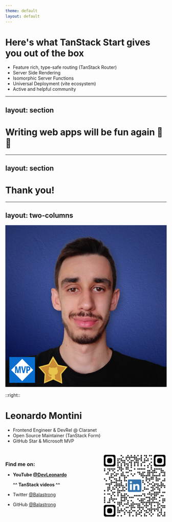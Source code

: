```yaml
---
theme: default
layout: default
---
```


# Here's what TanStack Start gives you out of the box

- Feature rich, type-safe routing (TanStack Router)
- Server Side Rendering
- Isomorphic Server Functions
- Universal Deployment (vite ecosystem)
- Active and helpful community

---
layout: section
---

# Writing web apps will be fun again 🎉🎉

---
layout: section
---

# Thank you!

---
layout: two-columns
---

![Propic](.demo/slides/img/propic.png)

::right::
# Leonardo Montini

- Frontend Engineer & DevRel @ Claranet
- Open Source Maintainer (TanStack Form)
- GitHub Star & Microsoft MVP

<br />

<div style="float: left">

<h3 style="margin-bottom: 10px">Find me on:</h3>

- **YouTube [@DevLeonardo](https://www.youtube.com/@DevLeonardo)**
  
  **^^ TanStack videos ^^**
- Twitter [@Balastrong](https://twitter.com/Balastrong)
- GitHub [@Balastrong](https://github.com/Balastrong)

</div>
<div style="float: right">
    <img src=".demo/slides/img/qrlinkedin.png" alt="LinkedIn QR Code" width="200" height="200" style="border-radius: 10px;"/>
</div>

